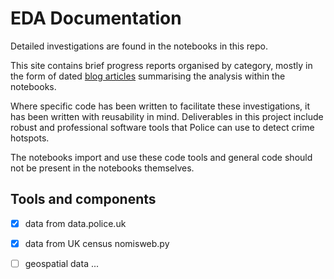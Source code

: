 # EDA Documentation

Detailed investigations are found in the notebooks in this repo.

This site contains brief progress reports organised by category, mostly in the form of dated [blog articles](./blog/index.md)
summarising the analysis within the notebooks.

Where specific code has been written to facilitate these investigations, it has been written with reusability in mind.
Deliverables in this project include robust and professional software tools that Police can use to detect crime hotspots.

The notebooks import and use these code tools and general code should not be present in the notebooks themselves.

## Tools and components

 - [X] data from data.police.uk
 - [X] data from UK census nomisweb.py
 - [ ] geospatial data
 ...


